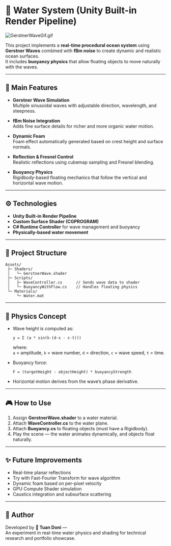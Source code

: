 
# 🌊 Water System (Unity Built-in Render Pipeline)

![GerstnerWaveGif.gif](https://github.com/donigna/Water-Shader/blob/main/GerstnerWaterGif.gif?raw=true)

This project implements a **real-time procedural ocean system** using **Gerstner Waves** combined with **fBm noise** to create dynamic and realistic ocean surfaces.  
It includes **buoyancy physics** that allow floating objects to move naturally with the waves.

---

## 🎨 Main Features

- **Gerstner Wave Simulation**  
  Multiple sinusoidal waves with adjustable direction, wavelength, and steepness.

- **fBm Noise Integration**  
  Adds fine surface details for richer and more organic water motion.

- **Dynamic Foam**  
  Foam effect automatically generated based on crest height and surface normals.

- **Reflection & Fresnel Control**  
  Realistic reflections using cubemap sampling and Fresnel blending.

- **Buoyancy Physics**  
  Rigidbody-based floating mechanics that follow the vertical and horizontal wave motion.

---

## ⚙️ Technologies

- **Unity Built-in Render Pipeline**
- **Custom Surface Shader (CGPROGRAM)**
- **C# Runtime Controller** for wave management and buoyancy
- **Physically-based water movement**

---

## 🧩 Project Structure

```
Assets/
 ├─ Shaders/
 │   └─ GerstnerWave.shader
 ├─ Scripts/
 │   ├─ WaveController.cs      // Sends wave data to shader
 │   └─ BuoyancyWithFlow.cs    // Handles floating physics
 └─ Materials/
     └─ Water.mat
```

---

## 🧠 Physics Concept

- Wave height is computed as:
  ```
  y = Σ (a * sin(k·(d·x - c·t)))
  ```
  where:  
  `a` = amplitude, `k` = wave number, `d` = direction, `c` = wave speed, `t` = time.  

- Buoyancy force:
  ```
  F = (targetHeight - objectHeight) * buoyancyStrength
  ```

- Horizontal motion derives from the wave’s phase derivative.

---

## 🎮 How to Use

1. Assign **GerstnerWave.shader** to a water material.  
2. Attach **WaveController.cs** to the water plane.  
3. Attach **Buoyancy.cs** to floating objects (must have a Rigidbody).  
4. Play the scene — the water animates dynamically, and objects float naturally.

---

## ✨ Future Improvements

- Real-time planar reflections
- Try with Fast-Fourier Transform for wave algorithm 
- Dynamic foam based on per-pixel velocity  
- GPU Compute Shader simulation  
- Caustics integration and subsurface scattering

---

## 👑 Author

Developed by **👑 Tuan Doni** —  
An experiment in real-time water physics and shading for technical research and portfolio showcase.